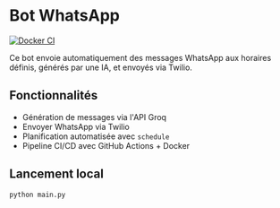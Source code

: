 # Bot WhatsApp

[![Docker CI](https://github.com/tititaya/whatsappbot-ia/actions/workflows/docker.yml/badge.svg)](https://github.com/tititaya/whatsappbot-ia/actions/workflows/docker.yml)

Ce bot envoie automatiquement des messages WhatsApp aux horaires définis, générés par une IA, et envoyés via Twilio.

## Fonctionnalités

- Génération de messages via l'API Groq  
- Envoyer WhatsApp via Twilio  
- Planification automatisée avec `schedule`  
- Pipeline CI/CD avec GitHub Actions + Docker

## Lancement local

```bash
python main.py
